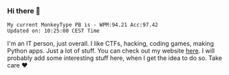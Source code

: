 ### Hi there 👋
<!-- PB START -->
```
My current MonkeyType PB is - WPM:94.21 Acc:97.42
Updated on: 10:25:00 CEST Time
```
<!-- PB END -->
I'm an IT person, just overall. I like CTFs, hacking, coding games, making Python apps. Just a lot of stuff.
You can check out my website [here](https://skill3472.github.io/).
I will probably add some interesting stuff here, when I get the idea to do so. Take care ❤️
